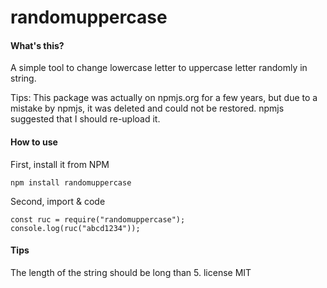 # randomuppercase

#### What\'s this?

A simple tool to change lowercase letter to uppercase letter randomly in string.

Tips: This package was actually on npmjs.org for a few years, but due to a mistake by npmjs, it was deleted and could not be restored. npmjs suggested that I should re-upload it.

#### How to use

First, install it from NPM

```
npm install randomuppercase
```

Second, import & code

```
const ruc = require("randomuppercase");
console.log(ruc("abcd1234"));
```

#### Tips

The length of the string should be long than 5. license MIT
